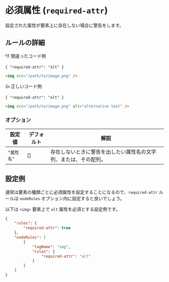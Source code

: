# 必須属性 (`required-attr`)

設定された属性が要素上に存在しない場合に警告をします。

## ルールの詳細

:-1: 間違ったコード例

`{ "required-attr": "alt" }`

```html
<img src="/path/to/image.png" />
```

:+1: 正しいコード例

`{ "required-attr": "alt" }`

```html
<img src="/path/to/image.png" alt="alternative text" />
```

### オプション

| 設定値     | デフォルト | 解説                                                             |
| ---------- | ---------- | ---------------------------------------------------------------- |
| `"属性名"` | []         | 存在しないときに警告を出したい属性名の文字列、または、その配列。 |

## 設定例

通常は要素の種類ごとに必須属性を設定することになるので、`required-attr` ルールは `nodeRules` オプション内に設定すると良いでしょう。

以下は `<img>` 要素上で `alt` 属性を必須とする設定例です。

```json
{
	"rules": {
		"required-attr": true
	},
	"nodeRules": [
		{
			"tagName": "img",
			"rules": {
				"required-attr": "alt"
			}
		}
	]
}
```
